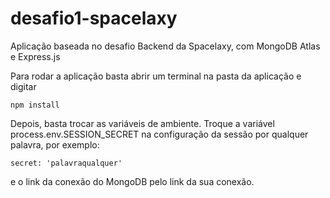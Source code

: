 # desafio1-spacelaxy
Aplicação baseada no desafio Backend da Spacelaxy, com MongoDB Atlas e Express.js

Para rodar a aplicação basta abrir um terminal na pasta da aplicação e digitar
```
npm install
```
Depois, basta trocar as variáveis de ambiente.
Troque a variável process.env.SESSION_SECRET na configuração da sessão por qualquer palavra, por exemplo:
```
secret: 'palavraqualquer'
```
e o link da conexão do MongoDB pelo link da sua conexão.

